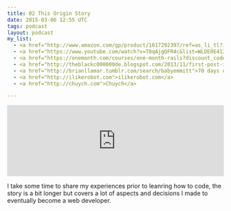 ```yaml
---
title: 02 This Origin Story
date: 2015-03-06 12:55 UTC
tags: podcast
layout: podcast
my_list:
  - <a href="http://www.amazon.com/gp/product/1617292397/ref=as_li_tl?ie=UTF8&camp=1789&creative=390957&creativeASIN=1617292397&linkCode=as2&tag=ilire-20&linkId=QJ7EOQ4ES5X5QSS4">Soft Skills - The software develop's life manual</a>
  - <a href="https://www.youtube.com/watch?v=T0qAjgQFR4c&list=WLDE0E41336A9A65D1">Mattan Griffel's how to teach yourself code video</a>
  - <a href="https://onemonth.com/courses/one-month-rails?discount_code=etApi2&referral_code=TJZ4Z6CKRRng&utm_medium=referral_program&utm_source=copy_btn">One Month Rails</a>
  - <a href="http://theblackc000000de.blogspot.com/2013/11/first-post-i-will-learn-to-code.html">My first blog post</a>
  - <a href="http://brianllamar.tumblr.com/search/babyemmitt">70 days of life</a>
  - <a href="http://ilikerobot.com">ilikerobot.com</a>
  - <a href="http://chuych.com">Chuych</a>

---
```

<iframe width="100%" height="166" scrolling="no" frameborder="no" src="https://w.soundcloud.com/player/?url=https%3A//api.soundcloud.com/tracks/194520649&amp;color=ff9900&amp;auto_play=false&amp;hide_related=false&amp;show_comments=true&amp;show_user=true&amp;show_reposts=false"></iframe>

I take some time to share my experiences prior to leanring how to code,
  the story is a bit longer but covers a lot of aspects and decisions I
  made to eventually become a web developer.
